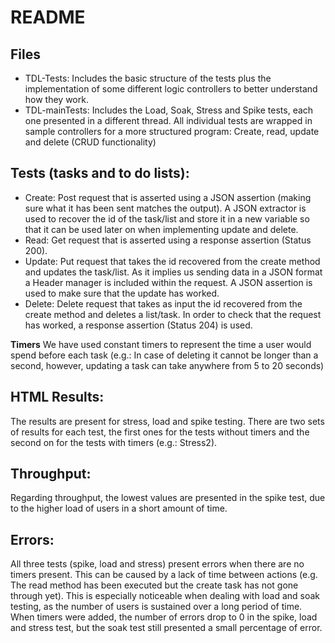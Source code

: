# README

## Files
-	TDL-Tests: Includes the basic structure of the tests plus the implementation of some different logic controllers to better understand how they work.
-	TDL-mainTests: Includes the Load, Soak, Stress and Spike tests, each one presented in a different thread. All individual tests are wrapped in sample controllers for a more structured program: Create, read, update and delete (CRUD functionality)

## Tests (tasks and to do lists):
-	Create: Post request that is asserted using a JSON assertion (making sure what it has been sent matches the output). A JSON extractor is used to recover the id of the task/list and store it in a new variable so that it can be used later on when implementing update and delete.
-	Read: Get request that is asserted using a response assertion (Status 200).
-	Update: Put request that takes the id recovered from the create method and updates the task/list. As it implies us sending data in a JSON format a Header manager is included within the request. A JSON assertion is used to make sure that the update has worked.
-	Delete: Delete request that takes as input the id recovered from the create method and deletes a list/task. In order to check that the request has worked, a response assertion (Status 204) is used.

**Timers** We have used constant timers to represent the time a user would spend before each task (e.g.: In case of deleting it cannot be longer than a second, however, updating a task can take anywhere from 5 to 20 seconds)

## HTML Results: 
The results are present for stress, load and spike testing. There are two sets of results for each test, the first ones for the tests without timers and the second on for the tests with timers (e.g.: Stress2).

## Throughput: 
Regarding throughput, the lowest values are presented in the spike test, due to the higher load of users in a short amount of time. 

## Errors: 
All three tests (spike, load and stress) present errors when there are no timers present. This can be caused by a lack of time between actions (e.g. The read method has been executed but the create task has not gone through yet). This is especially noticeable when dealing with load and soak testing, as the number of users is sustained over a long period of time. When timers were added, the number of errors drop to 0 in the spike, load and stress test, but the soak test still presented a small percentage of error.

